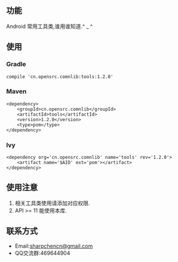 ## 功能
Android 常用工具类,谁用谁知道.^ _ ^
## 使用
### Gradle
    compile 'cn.opensrc.comnlib:tools:1.2.0'
### Maven
    <dependency>
        <groupId>cn.opensrc.comnlib</groupId>
        <artifactId>tools</artifactId>
        <version>1.2.0</version>
        <type>pom</type>
    </dependency>
### lvy

    <dependency org='cn.opensrc.comnlib' name='tools' rev='1.2.0'>
        <artifact name='$AID' ext='pom'></artifact>
    </dependency>

## 使用注意
1. 相关工具类使用请添加对应权限.
2. API >= 11 能使用本库.

## 联系方式
* Email:sharpchencn@gmail.com
* QQ交流群:469644904
